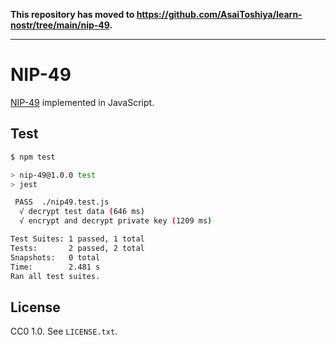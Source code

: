 **This repository has moved to https://github.com/AsaiToshiya/learn-nostr/tree/main/nip-49.**

---

# NIP-49

[NIP-49](https://github.com/mikedilger/nips/blob/nip-nn-key-export/49.md) implemented in JavaScript.


## Test

```bash
$ npm test

> nip-49@1.0.0 test
> jest

 PASS  ./nip49.test.js
  √ decrypt test data (646 ms)
  √ encrypt and decrypt private key (1209 ms)

Test Suites: 1 passed, 1 total
Tests:       2 passed, 2 total
Snapshots:   0 total
Time:        2.481 s
Ran all test suites.
```


## License

CC0 1.0. See `LICENSE.txt`.
